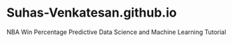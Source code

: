 # Suhas-Venkatesan.github.io
NBA Win Percentage Predictive Data Science and Machine Learning Tutorial
